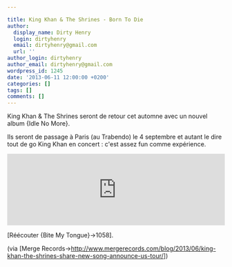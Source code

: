 ```yaml
---

title: King Khan & The Shrines - Born To Die
author:
  display_name: Dirty Henry
  login: dirtyhenry
  email: dirtyhenry@gmail.com
  url: ''
author_login: dirtyhenry
author_email: dirtyhenry@gmail.com
wordpress_id: 1245
date: '2013-06-11 12:00:00 +0200'
categories: []
tags: []
comments: []
---
```

King Khan & The Shrines seront de retour cet automne avec un nouvel album {Idle No More}.

Ils seront de passage à Paris (au Trabendo) le 4 septembre et autant le dire tout de go King Khan en concert : c'est assez fun comme expérience.

<iframe width="100%" height="166" scrolling="no" frameborder="no" src="https://w.soundcloud.com/player/?url=http%3A%2F%2Fapi.soundcloud.com%2Ftracks%2F95409544&secret_token=s-3O7hj"></iframe>

[Réécouter {Bite My Tongue}->1058].

(via [Merge Records->http://www.mergerecords.com/blog/2013/06/king-khan-the-shrines-share-new-song-announce-us-tour/])
